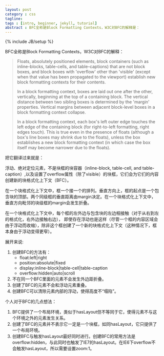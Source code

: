 ```yaml
---
layout: post
category : css
tagline: 
tags : [intro, beginner, jekyll, tutorial]
abstract : BFC全称是Block Formatting Contexts，W3C对BFC的解释是：
---
```

{% include JB/setup %}

BFC全称是Block Formatting Contexts，W3C对BFC的解释：
>Floats, absolutely positioned elements, block containers (such as inline-blocks, table-cells, and table-captions) that are not block boxes, and block boxes with 'overflow' other than 'visible' (except when that value has been propagated to the viewport) establish new block formatting contexts for their contents.
>
>In a block formatting context, boxes are laid out one after the other, vertically, beginning at the top of a containing block. The vertical distance between two sibling boxes is determined by the 'margin' properties. Vertical margins between adjacent block-level boxes in a block formatting context collapse.
>
>In a block formatting context, each box's left outer edge touches the left edge of the containing block (for right-to-left formatting, right edges touch). This is true even in the presence of floats (although a box's line boxes may shrink due to the floats), unless the box establishes a new block formatting context (in which case the box itself may become narrower due to the floats).

把它翻译过来就是：

浮动、绝对定位元素，不是块框的块容器（inline-block, table-cell, and table-caption）,以及设置了overflow属性（除了visible）的块框，它们会为它们的内容创建新的块格式化上下文（BFC）。

在一个块格式化上下文中，框一个接一个的排列。垂直方向上，框的起点是一个包含块的顶部。两个同级框的垂直距离由margin决定。在一个块格式化上下文中，垂直方向毗邻的块级框的margin会发生折叠。

在一个块格式化上下文中，每个框的左外边与包含块的左边相接触（对于从右到左的格式化，右外边接触右边）， 即使存在浮动也是这样（尽管一个框的内容区域会由于浮动而收缩），除非这个框创建了一个新的块格式化上下文（这种情况下，框本身由于浮动变得更窄）。

展开来说:

1. 创建BFC的方法有：
    * float:left|right
    * position:absolute|fixed
    * display:inline-block|table-cell|table-caption
    * overflow:hidden|auto|scroll
2. 不在同一个BFC里面的元素不会发生外边距折叠。
3. 创建了BFC的元素不会和浮动元素重叠。
4. 创建BFC可以清除元素内部的浮动，使得高度不“塌陷”。

个人对于BFC的几点想法：

1. BFC提供了一个布局环境，类似于hasLayout但不等同于它，使得元素不与这个环境之外的元素发生关系。
2. 创建了BFC的元素并不表示它一定是一个块框，如同hasLayout，它只提供了一个布局环境。
3. 创建BFC与触发hasLayout最好同时进行。创建BFC的常用方法是overflow:hidden，与此同时也触发了IE7的hasLayout。在IE6下overflow不会触发hasLayout，所以需要设置zoom:1。